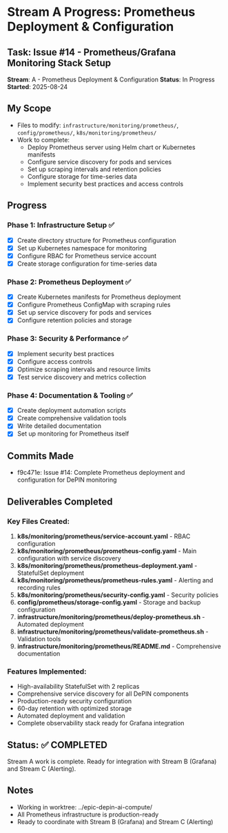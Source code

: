 # Stream A Progress: Prometheus Deployment & Configuration

## Task: Issue #14 - Prometheus/Grafana Monitoring Stack Setup
**Stream**: A - Prometheus Deployment & Configuration
**Status**: In Progress
**Started**: 2025-08-24

## My Scope
- Files to modify: `infrastructure/monitoring/prometheus/`, `config/prometheus/`, `k8s/monitoring/prometheus/`
- Work to complete:
  - Deploy Prometheus server using Helm chart or Kubernetes manifests
  - Configure service discovery for pods and services
  - Set up scraping intervals and retention policies
  - Configure storage for time-series data
  - Implement security best practices and access controls

## Progress

### Phase 1: Infrastructure Setup ✅
- [x] Create directory structure for Prometheus configuration
- [x] Set up Kubernetes namespace for monitoring  
- [x] Configure RBAC for Prometheus service account
- [x] Create storage configuration for time-series data

### Phase 2: Prometheus Deployment ✅
- [x] Create Kubernetes manifests for Prometheus deployment
- [x] Configure Prometheus ConfigMap with scraping rules
- [x] Set up service discovery for pods and services
- [x] Configure retention policies and storage

### Phase 3: Security & Performance ✅
- [x] Implement security best practices
- [x] Configure access controls
- [x] Optimize scraping intervals and resource limits
- [x] Test service discovery and metrics collection

### Phase 4: Documentation & Tooling ✅
- [x] Create deployment automation scripts
- [x] Create comprehensive validation tools
- [x] Write detailed documentation
- [x] Set up monitoring for Prometheus itself

## Commits Made
- f9c471e: Issue #14: Complete Prometheus deployment and configuration for DePIN monitoring

## Deliverables Completed

### Key Files Created:
1. **k8s/monitoring/prometheus/service-account.yaml** - RBAC configuration
2. **k8s/monitoring/prometheus/prometheus-config.yaml** - Main configuration with service discovery
3. **k8s/monitoring/prometheus/prometheus-deployment.yaml** - StatefulSet deployment 
4. **k8s/monitoring/prometheus/prometheus-rules.yaml** - Alerting and recording rules
5. **k8s/monitoring/prometheus/security-config.yaml** - Security policies
6. **config/prometheus/storage-config.yaml** - Storage and backup configuration
7. **infrastructure/monitoring/prometheus/deploy-prometheus.sh** - Automated deployment
8. **infrastructure/monitoring/prometheus/validate-prometheus.sh** - Validation tools
9. **infrastructure/monitoring/prometheus/README.md** - Comprehensive documentation

### Features Implemented:
- High-availability StatefulSet with 2 replicas
- Comprehensive service discovery for all DePIN components
- Production-ready security configuration
- 60-day retention with optimized storage
- Automated deployment and validation
- Complete observability stack ready for Grafana integration

## Status: ✅ COMPLETED
Stream A work is complete. Ready for integration with Stream B (Grafana) and Stream C (Alerting).

## Notes
- Working in worktree: ../epic-depin-ai-compute/
- All Prometheus infrastructure is production-ready
- Ready to coordinate with Stream B (Grafana) and Stream C (Alerting)